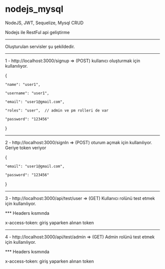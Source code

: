 # nodejs_mysql
NodeJS, JWT, Sequelize, Mysql CRUD

Nodejs ile RestFul api geliştirme

**********************************************************************************************************


Oluşturulan servisler şu şekildedir.

********************************************************************************************************

1 - http://localhost:3000/signup => (POST) kullanıcı oluşturmak için kullanılıyor. 

{

	"name": "user1",

	"username": "user1",

	"email": "user1@gmail.com",

	"roles": "user",  // admin ve pm rolleri de var

	"password": "123456"

}


********************************************************************************************************

2 - http://localhost:3000/signIn => (POST) oturum açmak için kullanılıyor. Geriye token veriyor

{

	"email": "user1@gmail.com",

	"password": "123456"

}


***********************************************************************************************************


3 -  http://localhost:3000/api/test/user => (GET)  Kullanıcı rolünü test etmek için kullanılıyor.

*** Headers kısmında 

x-access-token: giriş yaparken alınan token 



***********************************************************************************************************

4 -  http://localhost:3000/api/test/admin => (GET)  Admin rolünü test etmek için kullanılıyor.

*** Headers kısmında 

x-access-token: giriş yaparken alınan token 